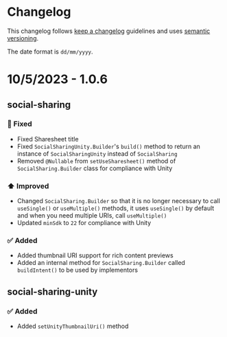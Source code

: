 # Changelog

This changelog follows [keep a changelog](https://keepachangelog.com/) guidelines and uses [semantic versioning](https://semver.org/).

The date format is `dd/mm/yyyy`.

# 10/5/2023 - 1.0.6

## social-sharing

### 🐞 Fixed

- Fixed Sharesheet title
- Fixed `SocialSharingUnity.Builder`'s `build()` method to return an instance of `SocialSharingUnity` instead of `SocialSharing`
- Removed `@Nullable` from `setUseSharesheet()` method of `SocialSharing.Builder` class for compliance with Unity

### ⬆️ Improved

- Changed `SocialSharing.Builder` so that it is no longer necessary to call `useSingle()` or `useMultiple()` methods, it uses `useSingle()` by default and when you need multiple URIs, call `useMultiple()`
- Updated `minSdk` to `22` for compliance with Unity

### ✅ Added

- Added thumbnail URI support for rich content previews
- Added an internal method for `SocialSharing.Builder` called `buildIntent()` to be used by implementors

## social-sharing-unity

### ✅ Added

- Added `setUnityThumbnailUri()` method